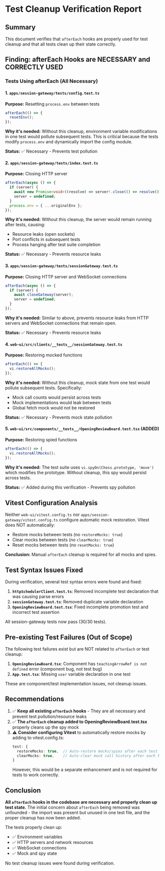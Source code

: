 # Test Cleanup Verification Report

## Summary

This document verifies that `afterEach` hooks are properly used for test cleanup and that all tests clean up their state correctly.

## Finding: afterEach Hooks are NECESSARY and CORRECTLY USED

### Tests Using afterEach (All Necessary)

#### 1. `apps/session-gateway/tests/config.test.ts`
**Purpose:** Resetting `process.env` between tests
```typescript
afterEach(() => {
  resetEnv();
});
```
**Why it's needed:** Without this cleanup, environment variable modifications in one test would pollute subsequent tests. This is critical because the tests modify `process.env` and dynamically import the config module.

**Status:** ✅ Necessary - Prevents test pollution

#### 2. `apps/session-gateway/tests/index.test.ts`
**Purpose:** Closing HTTP server
```typescript
afterEach(async () => {
  if (server) {
    await new Promise<void>((resolve) => server!.close(() => resolve()));
    server = undefined;
  }
  process.env = { ...originalEnv };
});
```
**Why it's needed:** Without this cleanup, the server would remain running after tests, causing:
- Resource leaks (open sockets)
- Port conflicts in subsequent tests
- Process hanging after test suite completion

**Status:** ✅ Necessary - Prevents resource leaks

#### 3. `apps/session-gateway/tests/sessionGateway.test.ts`
**Purpose:** Closing HTTP server and WebSocket connections
```typescript
afterEach(async () => {
  if (server) {
    await closeGateway(server);
    server = undefined;
  }
});
```
**Why it's needed:** Similar to above, prevents resource leaks from HTTP servers and WebSocket connections that remain open.

**Status:** ✅ Necessary - Prevents resource leaks

#### 4. `web-ui/src/clients/__tests__/sessionGateway.test.ts`
**Purpose:** Restoring mocked functions
```typescript
afterEach(() => {
  vi.restoreAllMocks();
});
```
**Why it's needed:** Without this cleanup, mock state from one test would pollute subsequent tests. Specifically:
- Mock call counts would persist across tests
- Mock implementations would leak between tests
- Global fetch mock would not be restored

**Status:** ✅ Necessary - Prevents mock state pollution

#### 5. `web-ui/src/components/__tests__/OpeningReviewBoard.test.tsx` (ADDED)
**Purpose:** Restoring spied functions
```typescript
afterEach(() => {
  vi.restoreAllMocks();
});
```
**Why it's needed:** The test suite uses `vi.spyOn(Chess.prototype, 'move')` which modifies the prototype. Without cleanup, this spy would persist across tests.

**Status:** ✅ Added during this verification - Prevents spy pollution

## Vitest Configuration Analysis

Neither `web-ui/vitest.config.ts` nor `apps/session-gateway/vitest.config.ts` configure automatic mock restoration. Vitest does NOT automatically:
- Restore mocks between tests (no `restoreMocks: true`)
- Clear mocks between tests (no `clearMocks: true`)
- Reset mocks between tests (no `resetMocks: true`)

**Conclusion:** Manual `afterEach` cleanup is required for all mocks and spies.

## Test Syntax Issues Fixed

During verification, several test syntax errors were found and fixed:

1. **`httpSchedulerClient.test.ts`**: Removed incomplete test declaration that was causing parse errors
2. **`sessionGateway.test.ts`**: Removed duplicate variable declaration
3. **`OpeningReviewBoard.test.tsx`**: Fixed incomplete promotion test and incorrect test assertion

All session-gateway tests now pass (30/30 tests).

## Pre-existing Test Failures (Out of Scope)

The following test failures exist but are NOT related to `afterEach` or test cleanup:

1. **`OpeningReviewBoard.tsx`**: Component has `teachingArrowRef is not defined` error (component bug, not test bug)
2. **`App.test.tsx`**: Missing `user` variable declaration in one test

These are component/test implementation issues, not cleanup issues.

## Recommendations

1. ✅ **Keep all existing `afterEach` hooks** - They are all necessary and prevent test pollution/resource leaks
2. ✅ **The `afterEach` cleanup added to OpeningReviewBoard.test.tsx** properly cleans up the spy mock
3. ⚠️ **Consider configuring Vitest** to automatically restore mocks by adding to vitest.config.ts:
   ```typescript
   test: {
     restoreMocks: true,  // Auto-restore mocks/spies after each test
     clearMocks: true,    // Auto-clear mock call history after each test
   }
   ```
   However, this would be a separate enhancement and is not required for tests to work correctly.

## Conclusion

**All `afterEach` hooks in the codebase are necessary and properly clean up test state.** The initial concern about `afterEach` being removed was unfounded - the import was present but unused in one test file, and the proper cleanup has now been added.

The tests properly clean up:
- ✅ Environment variables
- ✅ HTTP servers and network resources
- ✅ WebSocket connections
- ✅ Mock and spy state

No test cleanup issues were found during verification.
